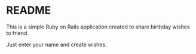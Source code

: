 # README

This is a simple Ruby on Rails application created to share birthday wishes to friend.

Just enter your name and create wishes.
